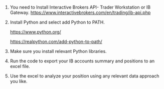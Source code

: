 1. You need to Install Interactive Brokers API- Trader Workstation or IB Gateway.
   https://www.interactivebrokers.com/en/trading/ib-api.php
2. Install Python and select add Python to PATH.
   
   https://www.python.org/
   
   https://realpython.com/add-python-to-path/
3. Make sure you install relevant Python libraries.
4. Run the code to export your IB accounts summary and positions to an excel file.
5. Use the excel to analyze your position using any relevant data approach you like.

